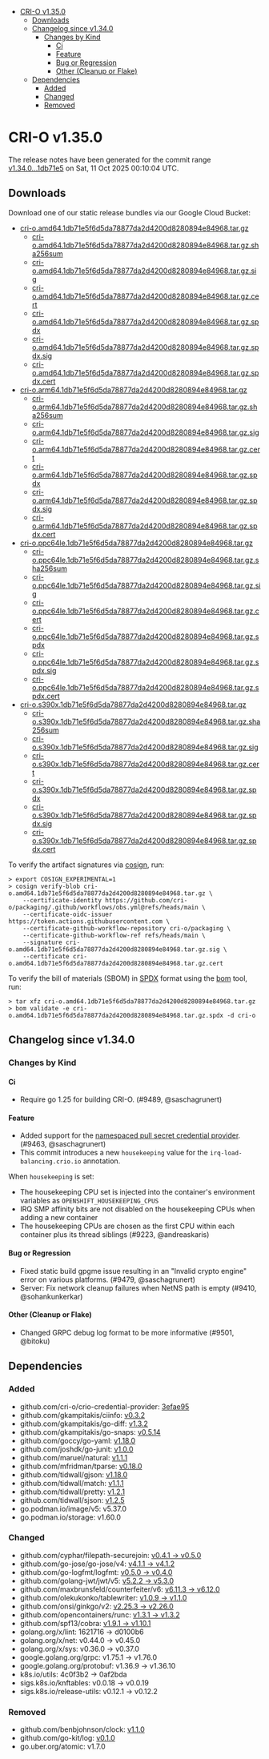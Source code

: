 - [CRI-O v1.35.0](#cri-o-v1350)
  - [Downloads](#downloads)
  - [Changelog since v1.34.0](#changelog-since-v1340)
    - [Changes by Kind](#changes-by-kind)
      - [Ci](#ci)
      - [Feature](#feature)
      - [Bug or Regression](#bug-or-regression)
      - [Other (Cleanup or Flake)](#other-cleanup-or-flake)
  - [Dependencies](#dependencies)
    - [Added](#added)
    - [Changed](#changed)
    - [Removed](#removed)

# CRI-O v1.35.0

The release notes have been generated for the commit range
[v1.34.0...1db71e5](https://github.com/cri-o/cri-o/compare/v1.34.0...v1.35.0) on Sat, 11 Oct 2025 00:10:04 UTC.

## Downloads

Download one of our static release bundles via our Google Cloud Bucket:

- [cri-o.amd64.1db71e5f6d5da78877da2d4200d8280894e84968.tar.gz](https://storage.googleapis.com/cri-o/artifacts/cri-o.amd64.1db71e5f6d5da78877da2d4200d8280894e84968.tar.gz)
  - [cri-o.amd64.1db71e5f6d5da78877da2d4200d8280894e84968.tar.gz.sha256sum](https://storage.googleapis.com/cri-o/artifacts/cri-o.amd64.1db71e5f6d5da78877da2d4200d8280894e84968.tar.gz.sha256sum)
  - [cri-o.amd64.1db71e5f6d5da78877da2d4200d8280894e84968.tar.gz.sig](https://storage.googleapis.com/cri-o/artifacts/cri-o.amd64.1db71e5f6d5da78877da2d4200d8280894e84968.tar.gz.sig)
  - [cri-o.amd64.1db71e5f6d5da78877da2d4200d8280894e84968.tar.gz.cert](https://storage.googleapis.com/cri-o/artifacts/cri-o.amd64.1db71e5f6d5da78877da2d4200d8280894e84968.tar.gz.cert)
  - [cri-o.amd64.1db71e5f6d5da78877da2d4200d8280894e84968.tar.gz.spdx](https://storage.googleapis.com/cri-o/artifacts/cri-o.amd64.1db71e5f6d5da78877da2d4200d8280894e84968.tar.gz.spdx)
  - [cri-o.amd64.1db71e5f6d5da78877da2d4200d8280894e84968.tar.gz.spdx.sig](https://storage.googleapis.com/cri-o/artifacts/cri-o.amd64.1db71e5f6d5da78877da2d4200d8280894e84968.tar.gz.spdx.sig)
  - [cri-o.amd64.1db71e5f6d5da78877da2d4200d8280894e84968.tar.gz.spdx.cert](https://storage.googleapis.com/cri-o/artifacts/cri-o.amd64.1db71e5f6d5da78877da2d4200d8280894e84968.tar.gz.spdx.cert)
- [cri-o.arm64.1db71e5f6d5da78877da2d4200d8280894e84968.tar.gz](https://storage.googleapis.com/cri-o/artifacts/cri-o.arm64.1db71e5f6d5da78877da2d4200d8280894e84968.tar.gz)
  - [cri-o.arm64.1db71e5f6d5da78877da2d4200d8280894e84968.tar.gz.sha256sum](https://storage.googleapis.com/cri-o/artifacts/cri-o.arm64.1db71e5f6d5da78877da2d4200d8280894e84968.tar.gz.sha256sum)
  - [cri-o.arm64.1db71e5f6d5da78877da2d4200d8280894e84968.tar.gz.sig](https://storage.googleapis.com/cri-o/artifacts/cri-o.arm64.1db71e5f6d5da78877da2d4200d8280894e84968.tar.gz.sig)
  - [cri-o.arm64.1db71e5f6d5da78877da2d4200d8280894e84968.tar.gz.cert](https://storage.googleapis.com/cri-o/artifacts/cri-o.arm64.1db71e5f6d5da78877da2d4200d8280894e84968.tar.gz.cert)
  - [cri-o.arm64.1db71e5f6d5da78877da2d4200d8280894e84968.tar.gz.spdx](https://storage.googleapis.com/cri-o/artifacts/cri-o.arm64.1db71e5f6d5da78877da2d4200d8280894e84968.tar.gz.spdx)
  - [cri-o.arm64.1db71e5f6d5da78877da2d4200d8280894e84968.tar.gz.spdx.sig](https://storage.googleapis.com/cri-o/artifacts/cri-o.arm64.1db71e5f6d5da78877da2d4200d8280894e84968.tar.gz.spdx.sig)
  - [cri-o.arm64.1db71e5f6d5da78877da2d4200d8280894e84968.tar.gz.spdx.cert](https://storage.googleapis.com/cri-o/artifacts/cri-o.arm64.1db71e5f6d5da78877da2d4200d8280894e84968.tar.gz.spdx.cert)
- [cri-o.ppc64le.1db71e5f6d5da78877da2d4200d8280894e84968.tar.gz](https://storage.googleapis.com/cri-o/artifacts/cri-o.ppc64le.1db71e5f6d5da78877da2d4200d8280894e84968.tar.gz)
  - [cri-o.ppc64le.1db71e5f6d5da78877da2d4200d8280894e84968.tar.gz.sha256sum](https://storage.googleapis.com/cri-o/artifacts/cri-o.ppc64le.1db71e5f6d5da78877da2d4200d8280894e84968.tar.gz.sha256sum)
  - [cri-o.ppc64le.1db71e5f6d5da78877da2d4200d8280894e84968.tar.gz.sig](https://storage.googleapis.com/cri-o/artifacts/cri-o.ppc64le.1db71e5f6d5da78877da2d4200d8280894e84968.tar.gz.sig)
  - [cri-o.ppc64le.1db71e5f6d5da78877da2d4200d8280894e84968.tar.gz.cert](https://storage.googleapis.com/cri-o/artifacts/cri-o.ppc64le.1db71e5f6d5da78877da2d4200d8280894e84968.tar.gz.cert)
  - [cri-o.ppc64le.1db71e5f6d5da78877da2d4200d8280894e84968.tar.gz.spdx](https://storage.googleapis.com/cri-o/artifacts/cri-o.ppc64le.1db71e5f6d5da78877da2d4200d8280894e84968.tar.gz.spdx)
  - [cri-o.ppc64le.1db71e5f6d5da78877da2d4200d8280894e84968.tar.gz.spdx.sig](https://storage.googleapis.com/cri-o/artifacts/cri-o.ppc64le.1db71e5f6d5da78877da2d4200d8280894e84968.tar.gz.spdx.sig)
  - [cri-o.ppc64le.1db71e5f6d5da78877da2d4200d8280894e84968.tar.gz.spdx.cert](https://storage.googleapis.com/cri-o/artifacts/cri-o.ppc64le.1db71e5f6d5da78877da2d4200d8280894e84968.tar.gz.spdx.cert)
- [cri-o.s390x.1db71e5f6d5da78877da2d4200d8280894e84968.tar.gz](https://storage.googleapis.com/cri-o/artifacts/cri-o.s390x.1db71e5f6d5da78877da2d4200d8280894e84968.tar.gz)
  - [cri-o.s390x.1db71e5f6d5da78877da2d4200d8280894e84968.tar.gz.sha256sum](https://storage.googleapis.com/cri-o/artifacts/cri-o.s390x.1db71e5f6d5da78877da2d4200d8280894e84968.tar.gz.sha256sum)
  - [cri-o.s390x.1db71e5f6d5da78877da2d4200d8280894e84968.tar.gz.sig](https://storage.googleapis.com/cri-o/artifacts/cri-o.s390x.1db71e5f6d5da78877da2d4200d8280894e84968.tar.gz.sig)
  - [cri-o.s390x.1db71e5f6d5da78877da2d4200d8280894e84968.tar.gz.cert](https://storage.googleapis.com/cri-o/artifacts/cri-o.s390x.1db71e5f6d5da78877da2d4200d8280894e84968.tar.gz.cert)
  - [cri-o.s390x.1db71e5f6d5da78877da2d4200d8280894e84968.tar.gz.spdx](https://storage.googleapis.com/cri-o/artifacts/cri-o.s390x.1db71e5f6d5da78877da2d4200d8280894e84968.tar.gz.spdx)
  - [cri-o.s390x.1db71e5f6d5da78877da2d4200d8280894e84968.tar.gz.spdx.sig](https://storage.googleapis.com/cri-o/artifacts/cri-o.s390x.1db71e5f6d5da78877da2d4200d8280894e84968.tar.gz.spdx.sig)
  - [cri-o.s390x.1db71e5f6d5da78877da2d4200d8280894e84968.tar.gz.spdx.cert](https://storage.googleapis.com/cri-o/artifacts/cri-o.s390x.1db71e5f6d5da78877da2d4200d8280894e84968.tar.gz.spdx.cert)

To verify the artifact signatures via [cosign](https://github.com/sigstore/cosign), run:

```console
> export COSIGN_EXPERIMENTAL=1
> cosign verify-blob cri-o.amd64.1db71e5f6d5da78877da2d4200d8280894e84968.tar.gz \
    --certificate-identity https://github.com/cri-o/packaging/.github/workflows/obs.yml@refs/heads/main \
    --certificate-oidc-issuer https://token.actions.githubusercontent.com \
    --certificate-github-workflow-repository cri-o/packaging \
    --certificate-github-workflow-ref refs/heads/main \
    --signature cri-o.amd64.1db71e5f6d5da78877da2d4200d8280894e84968.tar.gz.sig \
    --certificate cri-o.amd64.1db71e5f6d5da78877da2d4200d8280894e84968.tar.gz.cert
```

To verify the bill of materials (SBOM) in [SPDX](https://spdx.org) format using the [bom](https://sigs.k8s.io/bom) tool, run:

```console
> tar xfz cri-o.amd64.1db71e5f6d5da78877da2d4200d8280894e84968.tar.gz
> bom validate -e cri-o.amd64.1db71e5f6d5da78877da2d4200d8280894e84968.tar.gz.spdx -d cri-o
```

## Changelog since v1.34.0

### Changes by Kind

#### Ci
 - Require go 1.25 for building CRI-O. (#9489, @saschagrunert)

#### Feature
 - Added support for the [namespaced pull secret credential provider](https://github.com/cri-o/credential-provider). (#9463, @saschagrunert)
 - This commit introduces a new `housekeeping` value for the `irq-load-balancing.crio.io` annotation.
  
  When `housekeeping` is set:
  - The housekeeping CPU set is injected into the container's environment variables as `OPENSHIFT_HOUSEKEEPING_CPUS`
  - IRQ SMP affinity bits are not disabled on the housekeeping CPUs when adding a new container
  - The housekeeping CPUs are chosen as the first CPU within each container plus its thread siblings (#9223, @andreaskaris)

#### Bug or Regression
 - Fixed static build gpgme issue resulting in an "Invalid crypto engine" error on various platforms. (#9479, @saschagrunert)
 - Server: Fix network cleanup failures when NetNS path is empty (#9410, @sohankunkerkar)

#### Other (Cleanup or Flake)
 - Changed GRPC debug log format to be more informative (#9501, @bitoku)

## Dependencies

### Added
- github.com/cri-o/crio-credential-provider: [3efae95](https://github.com/cri-o/crio-credential-provider/tree/3efae95)
- github.com/gkampitakis/ciinfo: [v0.3.2](https://github.com/gkampitakis/ciinfo/tree/v0.3.2)
- github.com/gkampitakis/go-diff: [v1.3.2](https://github.com/gkampitakis/go-diff/tree/v1.3.2)
- github.com/gkampitakis/go-snaps: [v0.5.14](https://github.com/gkampitakis/go-snaps/tree/v0.5.14)
- github.com/goccy/go-yaml: [v1.18.0](https://github.com/goccy/go-yaml/tree/v1.18.0)
- github.com/joshdk/go-junit: [v1.0.0](https://github.com/joshdk/go-junit/tree/v1.0.0)
- github.com/maruel/natural: [v1.1.1](https://github.com/maruel/natural/tree/v1.1.1)
- github.com/mfridman/tparse: [v0.18.0](https://github.com/mfridman/tparse/tree/v0.18.0)
- github.com/tidwall/gjson: [v1.18.0](https://github.com/tidwall/gjson/tree/v1.18.0)
- github.com/tidwall/match: [v1.1.1](https://github.com/tidwall/match/tree/v1.1.1)
- github.com/tidwall/pretty: [v1.2.1](https://github.com/tidwall/pretty/tree/v1.2.1)
- github.com/tidwall/sjson: [v1.2.5](https://github.com/tidwall/sjson/tree/v1.2.5)
- go.podman.io/image/v5: v5.37.0
- go.podman.io/storage: v1.60.0

### Changed
- github.com/cyphar/filepath-securejoin: [v0.4.1 → v0.5.0](https://github.com/cyphar/filepath-securejoin/compare/v0.4.1...v0.5.0)
- github.com/go-jose/go-jose/v4: [v4.1.1 → v4.1.2](https://github.com/go-jose/go-jose/compare/v4.1.1...v4.1.2)
- github.com/go-logfmt/logfmt: [v0.5.0 → v0.4.0](https://github.com/go-logfmt/logfmt/compare/v0.5.0...v0.4.0)
- github.com/golang-jwt/jwt/v5: [v5.2.2 → v5.3.0](https://github.com/golang-jwt/jwt/compare/v5.2.2...v5.3.0)
- github.com/maxbrunsfeld/counterfeiter/v6: [v6.11.3 → v6.12.0](https://github.com/maxbrunsfeld/counterfeiter/compare/v6.11.3...v6.12.0)
- github.com/olekukonko/tablewriter: [v1.0.9 → v1.1.0](https://github.com/olekukonko/tablewriter/compare/v1.0.9...v1.1.0)
- github.com/onsi/ginkgo/v2: [v2.25.3 → v2.26.0](https://github.com/onsi/ginkgo/compare/v2.25.3...v2.26.0)
- github.com/opencontainers/runc: [v1.3.1 → v1.3.2](https://github.com/opencontainers/runc/compare/v1.3.1...v1.3.2)
- github.com/spf13/cobra: [v1.9.1 → v1.10.1](https://github.com/spf13/cobra/compare/v1.9.1...v1.10.1)
- golang.org/x/lint: 1621716 → d0100b6
- golang.org/x/net: v0.44.0 → v0.45.0
- golang.org/x/sys: v0.36.0 → v0.37.0
- google.golang.org/grpc: v1.75.1 → v1.76.0
- google.golang.org/protobuf: v1.36.9 → v1.36.10
- k8s.io/utils: 4c0f3b2 → 0af2bda
- sigs.k8s.io/knftables: v0.0.18 → v0.0.19
- sigs.k8s.io/release-utils: v0.12.1 → v0.12.2

### Removed
- github.com/benbjohnson/clock: [v1.1.0](https://github.com/benbjohnson/clock/tree/v1.1.0)
- github.com/go-kit/log: [v0.1.0](https://github.com/go-kit/log/tree/v0.1.0)
- go.uber.org/atomic: v1.7.0
